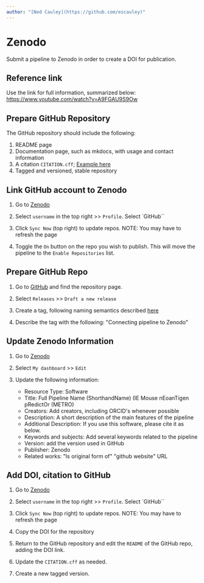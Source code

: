 ```yaml
---
author: "[Ned Cauley](https://github.com/escauley)"
---
```


# Zenodo

Submit a pipeline to Zenodo in order to create a DOI for publication.

## Reference link

Use the link for full information, summarized below: https://www.youtube.com/watch?v=A9FGAU9S9Ow

## Prepare GitHub Repository

The GitHub repository should include the following:

1. README page
2. Documentation page, such as mkdocs, with usage and contact information
3. A citation `CITATION.cff`; [Example here](https://github.com/CCBR/CCBR_NextflowTemplate/blob/main/CITATION.cff)
4. Tagged and versioned, stable repository

## Link GitHub account to Zenodo

1. Go to [Zenodo](https://zenodo.org/)

2. Select `username` in the top right >> `Profile`. Select `GitHub``

3. Click `Sync Now` (top right) to update repos. NOTE: You may have to refresh the page

4. Toggle the `On` button on the repo you wish to publish. This will move the pipeline to the `Enable Repositories` list.

## Prepare GitHub Repo

1. Go to [GitHub](https://www.github.com) and find the repository page.

2. Select `Releases` >> `Draft a new release`

3. Create a tag, following naming semantics described [here](https://ccbr.github.io/HowTos/GitHub/sop_projpipes/#release-tagged-nomenclature)

4. Describe the tag with the following: "Connecting pipeline to Zenodo"

## Update Zenodo Information

1. Go to [Zenodo](https://zenodo.org/)

2. Select `My dashboard` >> `Edit`

3. Update the following information:

    - Resource Type: Software
    - Title: Full Pipeline Name (ShorthandName) (IE Mouse nEoanTigen pRedictOr (METRO)
    - Creators: Add creators, including ORCID's whenever possible
    - Description: A short description of the main features of the pipeline
    - Additional Description: If you use this software, please cite it as below.
    - Keywords and subjects: Add several keywords related to the pipeline
    - Version: add the version used in GitHub
    - Publisher: Zenodo
    - Related works: "Is original form of" "github website" URL 

## Add DOI, citation to GitHub

1. Go to [Zenodo](https://zenodo.org/)

2. Select `username` in the top right >> `Profile`. Select `GitHub``

3. Click `Sync Now` (top right) to update repos. NOTE: You may have to refresh the page

4. Copy the DOI for the repository

5. Return to the GitHub repository and edit the `README` of the GitHub repo, adding the DOI link.

6. Update the `CITATION.cff` as needed.

7. Create a new tagged version. 